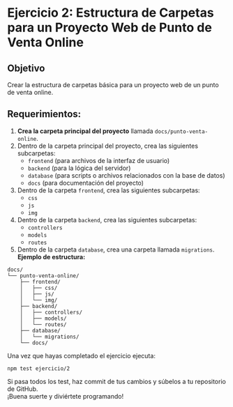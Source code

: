 # Ejercicio 2: Estructura de Carpetas para un Proyecto Web de Punto de Venta Online

## Objetivo
Crear la estructura de carpetas básica para un proyecto web de un punto de venta online.

## Requerimientos:
1. **Crea la carpeta principal del proyecto** llamada `docs/punto-venta-online`.
2. Dentro de la carpeta principal del proyecto, crea las siguientes subcarpetas:
    - `frontend` (para archivos de la interfaz de usuario)
    - `backend` (para la lógica del servidor)
    - `database` (para scripts o archivos relacionados con la base de datos)
    - `docs` (para documentación del proyecto)
3. Dentro de la carpeta `frontend`, crea las siguientes subcarpetas:
    - `css`
    - `js`
    - `img`
4. Dentro de la carpeta `backend`, crea las siguientes subcarpetas:
    - `controllers`
    - `models`
    - `routes`
5. Dentro de la carpeta `database`, crea una carpeta llamada `migrations`.
**Ejemplo de estructura:**
```
docs/
└── punto-venta-online/
    ├── frontend/
    │   ├── css/
    │   ├── js/
    │   └── img/
    ├── backend/
    │   ├── controllers/
    │   ├── models/
    │   └── routes/
    ├── database/
    │   └── migrations/
    └── docs/
```
Una vez que hayas completado el ejercicio ejecuta:
``` npm
npm test ejercicio/2
```
Si pasa todos los test, haz commit de tus cambios y súbelos a tu repositorio de GitHub.   
¡Buena suerte y diviértete programando!